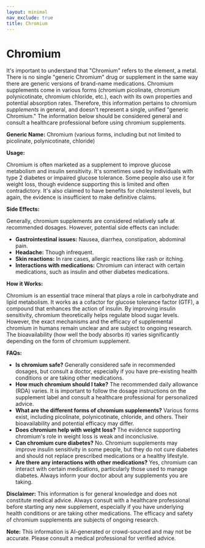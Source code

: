 ```yaml
---
layout: minimal
nav_exclude: true
title: Chromium
---
```


# Chromium

It's important to understand that "Chromium" refers to the element, a metal.  There is no single "generic Chromium" drug or supplement in the same way there are generic versions of brand-name medications.  Chromium supplements come in various forms (chromium picolinate, chromium polynicotinate, chromium chloride, etc.), each with its own properties and potential absorption rates.  Therefore, this information pertains to chromium *supplements* in general, and doesn't represent a single, unified "generic Chromium."  The information below should be considered general and consult a healthcare professional before using chromium supplements.


**Generic Name:** Chromium (various forms, including but not limited to picolinate, polynicotinate, chloride)

**Usage:**

Chromium is often marketed as a supplement to improve glucose metabolism and insulin sensitivity.  It's sometimes used by individuals with type 2 diabetes or impaired glucose tolerance.  Some people also use it for weight loss, though evidence supporting this is limited and often contradictory.  It's also claimed to have benefits for cholesterol levels, but again, the evidence is insufficient to make definitive claims.


**Side Effects:**

Generally, chromium supplements are considered relatively safe at recommended dosages. However, potential side effects can include:

* **Gastrointestinal issues:** Nausea, diarrhea, constipation, abdominal pain.
* **Headache:** Though infrequent.
* **Skin reactions:** In rare cases, allergic reactions like rash or itching.
* **Interactions with medications:** Chromium can interact with certain medications, such as insulin and other diabetes medications.

**How it Works:**

Chromium is an essential trace mineral that plays a role in carbohydrate and lipid metabolism. It works as a cofactor for glucose tolerance factor (GTF), a compound that enhances the action of insulin.  By improving insulin sensitivity, chromium theoretically helps regulate blood sugar levels. However, the exact mechanisms and the efficacy of supplemental chromium in humans remain unclear and are subject to ongoing research.  The bioavailability (how well the body absorbs it) varies significantly depending on the form of chromium supplement.


**FAQs:**

* **Is chromium safe?**  Generally considered safe in recommended dosages, but consult a doctor, especially if you have pre-existing health conditions or are taking other medications.
* **How much chromium should I take?**  The recommended daily allowance (RDA) varies. It is important to follow the dosage instructions on the supplement label and consult a healthcare professional for personalized advice.
* **What are the different forms of chromium supplements?**  Various forms exist, including picolinate, polynicotinate, chloride, and others. Their bioavailability and potential efficacy may differ.
* **Does chromium help with weight loss?**  The evidence supporting chromium's role in weight loss is weak and inconclusive.
* **Can chromium cure diabetes?**  No. Chromium supplements may improve insulin sensitivity in some people, but they do not cure diabetes and should not replace prescribed medications or a healthy lifestyle.
* **Are there any interactions with other medications?** Yes, chromium can interact with certain medications, particularly those used to manage diabetes. Always inform your doctor about any supplements you are taking.


**Disclaimer:** This information is for general knowledge and does not constitute medical advice.  Always consult with a healthcare professional before starting any new supplement, especially if you have underlying health conditions or are taking other medications.  The efficacy and safety of chromium supplements are subjects of ongoing research.


**Note:** This information is AI-generated or crowd-sourced and may not be accurate. Please consult a medical professional for verified advice.